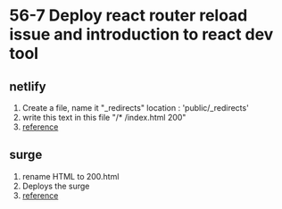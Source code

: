 # 56-7 Deploy react router reload issue and introduction to react dev tool
## netlify 
1. Create a file, name it "_redirects" location : 'public/_redirects'
2. write this text in this file "/* /index.html 200"
3. [reference](https://dev.to/rajeshroyal/page-not-found-error-on-netlify-reactjs-react-router-solved-43oa) 

## surge
1. rename HTML to 200.html
2. Deploys the surge
3. [reference](https://www.appsloveworld.com/reactjs/100/18/surge-deployed-react-app-getting-404-page-not-found#ezoic-pub-ad-placeholder-173)